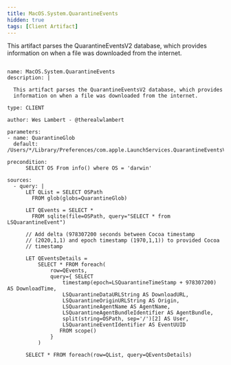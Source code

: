 ```yaml
---
title: MacOS.System.QuarantineEvents
hidden: true
tags: [Client Artifact]
---
```



This artifact parses the QuarantineEventsV2 database, which provides
information on when a file was downloaded from the internet.


<pre><code class="language-yaml">
name: MacOS.System.QuarantineEvents
description: |

  This artifact parses the QuarantineEventsV2 database, which provides
  information on when a file was downloaded from the internet.

type: CLIENT

author: Wes Lambert - @therealwlambert

parameters:
- name: QuarantineGlob
  default: /Users/*/Library/Preferences/com.apple.LaunchServices.QuarantineEventsV2

precondition:
      SELECT OS From info() where OS = &#x27;darwin&#x27;

sources:
  - query: |
      LET QList = SELECT OSPath
        FROM glob(globs=QuarantineGlob)

      LET QEvents = SELECT *
        FROM sqlite(file=OSPath, query=&quot;SELECT * from LSQuarantineEvent&quot;)

      // Add delta (978307200 seconds between Cocoa timestamp
      // (2020,1,1) and epoch timestamp (1970,1,1)) to provided Cocoa
      // timestamp

      LET QEventsDetails =
          SELECT * FROM foreach(
              row=QEvents,
              query={ SELECT
                  timestamp(epoch=LSQuarantineTimeStamp + 978307200) AS DownloadTime,
                  LSQuarantineDataURLString AS DownloadURL,
                  LSQuarantineOriginURLString AS Origin,
                  LSQuarantineAgentName AS AgentName,
                  LSQuarantineAgentBundleIdentifier AS AgentBundle,
                  split(string=OSPath, sep=&#x27;/&#x27;)[2] AS User,
                  LSQuarantineEventIdentifier AS EventUUID
                 FROM scope()
              }
          )

      SELECT * FROM foreach(row=QList, query=QEventsDetails)

</code></pre>


